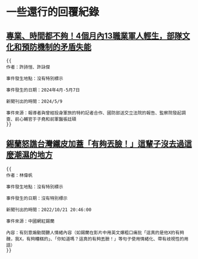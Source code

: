 # 一些還行的回覆紀錄

## [專業、時間都不夠！4個月內13職業軍人輕生，部隊文化和預防機制的矛盾失能](https://www.twreporter.org/a/taiwan-soldiers-suicide-and-mental-health)

```plaintext
{{
作者：許詩愷、許詠傑

事件發生地點：沒有特別標示

事件發生的日期：2024年4月-5月7日

新聞刊出的時間：2024/5/9

事件來源：報導者與曾經投身軍旅的特約記者合作、國防部送交立法院的報告、監察院發起調查、前心輔官于子堯和前軍醫張廷碩
}}
```

## [錫蘭怒譙台灣鐵皮加蓋「有夠丟臉！」這輩子沒去過這麼潮濕的地方](https://www.setn.com/News.aspx?NewsID=1196229)

```plaintext
{{
作者：林偉帆

事件發生地點：沒有特別標示

事件發生的日期：沒有特別標示

新聞刊出的時間：2022/10/21 20:46:00

事件來源：中國網紅錫蘭

內容：有刻意煽動閱聽人情緒內容（如錫蘭在影片中用英文爆粗口痛批「這真的是他X的有夠醜，我X，有夠糟糕的」、「你知道嗎？這真的有夠丟臉！」等句子使用情緒化、帶有歧視性的用語）
}}
```
